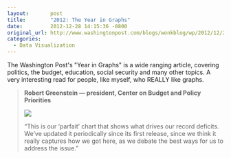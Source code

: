 ```yaml
---
layout:       post
title:        "2012: The Year in Graphs"
date:         2012-12-28 14:15:36 -0800
original_url: http://www.washingtonpost.com/blogs/wonkblog/wp/2012/12/27/2012-the-year-in-graphs/
categories:
  - Data Visualization
---
```


The Washington Post's "Year in Graphs" is a wide ranging article, covering politics, the budget, education, social security and many other topics. A very interesting read for people, like myself, who REALLY like graphs.

 > 
 > 
 >  __Robert Greenstein — president, Center on Budget and Policy Priorities__ 
 > 
 >  [![](/attachments/3eba1c359ba1d64c52711bd23a52f911/image.png)](http://www.washingtonpost.com/blogs/wonkblog/files/2012/12/1.1.jpg) 
 > 
 > “This is our ‘parfait’ chart that shows what drives our record deficits. We’ve updated it periodically since its first release, since we think it really captures how we got here, as we debate the best ways for us to address the issue.”
 > 
 > 
